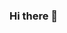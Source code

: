 ### Hi there 👋

<!--
**AlexeyChernikov/AlexeyChernikov** is a ✨ _special_ ✨ repository because its `README.md` (this file) appears on your GitHub profile.

Here are some ideas to get you started:

- 🔭 I’m currently working on ...
- 🌱 I’m currently learning ...
- 👯 I’m looking to collaborate on ...
- 🤔 I’m looking for help with ...
- 💬 Ask me about ...
- 📫 How to reach me: ...
- 😄 Pronouns: ...
- ⚡ Fun fact: ...


<p align="center">
    <img src="https://github-readme-stats.vercel.app/api?username=AlexeyChernikov&show_icons=true&include_all_commits=true&count_private=true&hide_border=true" />
    <img src="https://github-readme-stats.vercel.app/api/top-langs/?username=AlexeyChernikov&layout=compact&card_width=445&hide_border=true" />
</p>
-->
